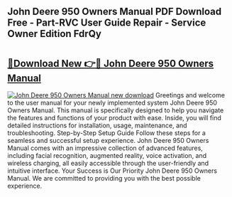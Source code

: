 ## John Deere 950 Owners Manual PDF Download Free - Part-RVC User Guide Repair - Service Owner Edition FdrQy

# <h2><a href="http://bc96602.oget.top/?id=John+Deere+950+Owners+Manual">🔗Download New 👉🔴 John Deere 950 Owners Manual</a></h2>

[![John Deere 950 Owners Manual new download](https://i.imgur.com/5g1atiW.png)](http://bc96602.oget.top/?id=John+Deere+950+Owners+Manual)
Greetings and welcome to the user manual for your newly implemented system John Deere 950 Owners Manual. This manual is specifically designed to help you navigate the features and functions of your product with ease. Inside, you will find detailed instructions for installation, usage, maintenance, and troubleshooting. Step-by-Step Setup Guide Follow these steps for a seamless and successful setup experience. John Deere 950 Owners Manual comes with an impressive collection of advanced features, including facial recognition, augmented reality, voice activation, and wireless charging, all easily accessible through the user-friendly and intuitive interface. Your Success is Our Priority John Deere 950 Owners Manual. We are committed to providing you with the best possible experience.
